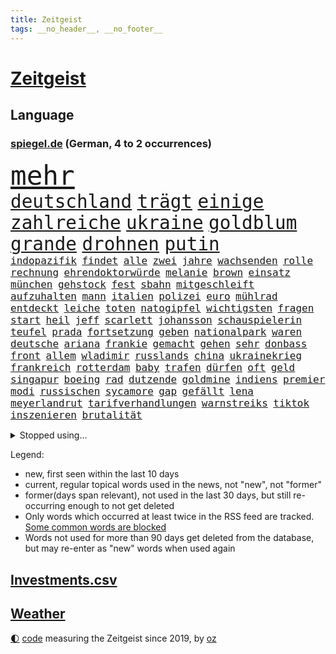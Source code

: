 ```yaml
---
title: Zeitgeist
tags: __no_header__, __no_footer__
---
```


# [Zeitgeist](https://oliz.io/zeitgeist/)

## Language

<h3><a href="https://www.spiegel.de" target="_blank">spiegel.de</a> (German, 4 to 2 occurrences)</h3>
<p style="font-family:monospace">
<span style="font-size:32pt"><a href="news_links.html#mehr" class="current">mehr</a></span>
<br>
<span style="font-size:22pt"><a href="news_links.html#deutschland" class="current">deutschland</a></span>
<span style="font-size:22pt"><a href="news_links.html#trägt" class="current">trägt</a></span>
<span style="font-size:22pt"><a href="news_links.html#einige" class="current">einige</a></span>
<span style="font-size:22pt"><a href="news_links.html#zahlreiche" class="current">zahlreiche</a></span>
<span style="font-size:22pt"><a href="news_links.html#ukraine" class="current">ukraine</a></span>
<span style="font-size:22pt"><a href="news_links.html#goldblum" class="new">goldblum</a></span>
<span style="font-size:22pt"><a href="news_links.html#grande" class="current">grande</a></span>
<span style="font-size:22pt"><a href="news_links.html#drohnen" class="current">drohnen</a></span>
<span style="font-size:22pt"><a href="news_links.html#putin" class="current">putin</a></span>
<br>
<span style="font-size:12pt"><a href="news_links.html#indopazifik" class="current">indopazifik</a></span>
<span style="font-size:12pt"><a href="news_links.html#findet" class="current">findet</a></span>
<span style="font-size:12pt"><a href="news_links.html#alle" class="current">alle</a></span>
<span style="font-size:12pt"><a href="news_links.html#zwei" class="current">zwei</a></span>
<span style="font-size:12pt"><a href="news_links.html#jahre" class="current">jahre</a></span>
<span style="font-size:12pt"><a href="news_links.html#wachsenden" class="new">wachsenden</a></span>
<span style="font-size:12pt"><a href="news_links.html#rolle" class="current">rolle</a></span>
<span style="font-size:12pt"><a href="news_links.html#rechnung" class="current">rechnung</a></span>
<span style="font-size:12pt"><a href="news_links.html#ehrendoktorwürde" class="new">ehrendoktorwürde</a></span>
<span style="font-size:12pt"><a href="news_links.html#melanie" class="current">melanie</a></span>
<span style="font-size:12pt"><a href="news_links.html#brown" class="current">brown</a></span>
<span style="font-size:12pt"><a href="news_links.html#einsatz" class="current">einsatz</a></span>
<span style="font-size:12pt"><a href="news_links.html#münchen" class="current">münchen</a></span>
<span style="font-size:12pt"><a href="news_links.html#gehstock" class="current">gehstock</a></span>
<span style="font-size:12pt"><a href="news_links.html#fest" class="current">fest</a></span>
<span style="font-size:12pt"><a href="news_links.html#sbahn" class="current">sbahn</a></span>
<span style="font-size:12pt"><a href="news_links.html#mitgeschleift" class="new">mitgeschleift</a></span>
<span style="font-size:12pt"><a href="news_links.html#aufzuhalten" class="current">aufzuhalten</a></span>
<span style="font-size:12pt"><a href="news_links.html#mann" class="current">mann</a></span>
<span style="font-size:12pt"><a href="news_links.html#italien" class="current">italien</a></span>
<span style="font-size:12pt"><a href="news_links.html#polizei" class="current">polizei</a></span>
<span style="font-size:12pt"><a href="news_links.html#euro" class="current">euro</a></span>
<span style="font-size:12pt"><a href="news_links.html#mühlrad" class="new">mühlrad</a></span>
<span style="font-size:12pt"><a href="news_links.html#entdeckt" class="current">entdeckt</a></span>
<span style="font-size:12pt"><a href="news_links.html#leiche" class="current">leiche</a></span>
<span style="font-size:12pt"><a href="news_links.html#toten" class="current">toten</a></span>
<span style="font-size:12pt"><a href="news_links.html#natogipfel" class="new">natogipfel</a></span>
<span style="font-size:12pt"><a href="news_links.html#wichtigsten" class="current">wichtigsten</a></span>
<span style="font-size:12pt"><a href="news_links.html#fragen" class="current">fragen</a></span>
<span style="font-size:12pt"><a href="news_links.html#start" class="current">start</a></span>
<span style="font-size:12pt"><a href="news_links.html#heil" class="current">heil</a></span>
<span style="font-size:12pt"><a href="news_links.html#jeff" class="current">jeff</a></span>
<span style="font-size:12pt"><a href="news_links.html#scarlett" class="current">scarlett</a></span>
<span style="font-size:12pt"><a href="news_links.html#johansson" class="current">johansson</a></span>
<span style="font-size:12pt"><a href="news_links.html#schauspielerin" class="current">schauspielerin</a></span>
<span style="font-size:12pt"><a href="news_links.html#teufel" class="new">teufel</a></span>
<span style="font-size:12pt"><a href="news_links.html#prada" class="new">prada</a></span>
<span style="font-size:12pt"><a href="news_links.html#fortsetzung" class="current">fortsetzung</a></span>
<span style="font-size:12pt"><a href="news_links.html#geben" class="current">geben</a></span>
<span style="font-size:12pt"><a href="news_links.html#nationalpark" class="new">nationalpark</a></span>
<span style="font-size:12pt"><a href="news_links.html#waren" class="current">waren</a></span>
<span style="font-size:12pt"><a href="news_links.html#deutsche" class="current">deutsche</a></span>
<span style="font-size:12pt"><a href="news_links.html#ariana" class="current">ariana</a></span>
<span style="font-size:12pt"><a href="news_links.html#frankie" class="new">frankie</a></span>
<span style="font-size:12pt"><a href="news_links.html#gemacht" class="current">gemacht</a></span>
<span style="font-size:12pt"><a href="news_links.html#gehen" class="current">gehen</a></span>
<span style="font-size:12pt"><a href="news_links.html#sehr" class="current">sehr</a></span>
<span style="font-size:12pt"><a href="news_links.html#donbass" class="current">donbass</a></span>
<span style="font-size:12pt"><a href="news_links.html#front" class="current">front</a></span>
<span style="font-size:12pt"><a href="news_links.html#allem" class="current">allem</a></span>
<span style="font-size:12pt"><a href="news_links.html#wladimir" class="current">wladimir</a></span>
<span style="font-size:12pt"><a href="news_links.html#russlands" class="current">russlands</a></span>
<span style="font-size:12pt"><a href="news_links.html#china" class="current">china</a></span>
<span style="font-size:12pt"><a href="news_links.html#ukrainekrieg" class="current">ukrainekrieg</a></span>
<span style="font-size:12pt"><a href="news_links.html#frankreich" class="current">frankreich</a></span>
<span style="font-size:12pt"><a href="news_links.html#rotterdam" class="current">rotterdam</a></span>
<span style="font-size:12pt"><a href="news_links.html#baby" class="current">baby</a></span>
<span style="font-size:12pt"><a href="news_links.html#trafen" class="current">trafen</a></span>
<span style="font-size:12pt"><a href="news_links.html#dürfen" class="current">dürfen</a></span>
<span style="font-size:12pt"><a href="news_links.html#oft" class="current">oft</a></span>
<span style="font-size:12pt"><a href="news_links.html#geld" class="current">geld</a></span>
<span style="font-size:12pt"><a href="news_links.html#singapur" class="current">singapur</a></span>
<span style="font-size:12pt"><a href="news_links.html#boeing" class="current">boeing</a></span>
<span style="font-size:12pt"><a href="news_links.html#rad" class="current">rad</a></span>
<span style="font-size:12pt"><a href="news_links.html#dutzende" class="current">dutzende</a></span>
<span style="font-size:12pt"><a href="news_links.html#goldmine" class="new">goldmine</a></span>
<span style="font-size:12pt"><a href="news_links.html#indiens" class="current">indiens</a></span>
<span style="font-size:12pt"><a href="news_links.html#premier" class="current">premier</a></span>
<span style="font-size:12pt"><a href="news_links.html#modi" class="current">modi</a></span>
<span style="font-size:12pt"><a href="news_links.html#russischen" class="current">russischen</a></span>
<span style="font-size:12pt"><a href="news_links.html#sycamore" class="new">sycamore</a></span>
<span style="font-size:12pt"><a href="news_links.html#gap" class="current">gap</a></span>
<span style="font-size:12pt"><a href="news_links.html#gefällt" class="current">gefällt</a></span>
<span style="font-size:12pt"><a href="news_links.html#lena" class="current">lena</a></span>
<span style="font-size:12pt"><a href="news_links.html#meyerlandrut" class="current">meyerlandrut</a></span>
<span style="font-size:12pt"><a href="news_links.html#tarifverhandlungen" class="new">tarifverhandlungen</a></span>
<span style="font-size:12pt"><a href="news_links.html#warnstreiks" class="current">warnstreiks</a></span>
<span style="font-size:12pt"><a href="news_links.html#tiktok" class="current">tiktok</a></span>
<span style="font-size:12pt"><a href="news_links.html#inszenieren" class="current">inszenieren</a></span>
<span style="font-size:12pt"><a href="news_links.html#brutalität" class="new">brutalität</a></span>
</p>
<details>
<summary>Stopped using...</summary>
<p class="former" style="font-size:12pt">
also(1357) worauf(1357) bayerische(1356) kommunen(1356) scheinen(1356) schrieb(1356) usaußenminister(1356) wolfgang(1356) alternativen(1355) anwohner(1355) steigenden(1355) alarm(1354) reduziert(1354) terroristen(1354) betroffenen(1353) christine(1353) fuß(1353) hsv(1353) karl(1353) lars(1353) lauterbach(1353) verbietet(1353) abstimmen(1352) bekam(1352) chelsea(1352) gesundheitsminister(1352) mario(1352) meldete(1352) ungewöhnlich(1352) vfl(1352) bedeuten(1351) bewerber(1351) bieten(1351) bisherige(1351) bundespräsident(1351) debüt(1351) helfer(1351) ließen(1351) steinmeier(1351) tore(1351) angebliche(1350) ankündigung(1350) gebaut(1350) leverkusen(1350) maria(1350) protestiert(1350) twitter(1350) van(1350) augsburg(1349) dauerhaft(1349) mitunter(1349) weshalb(1349) 65(1348) erlassen(1348) facebook(1348) fließt(1348) senken(1348) stattfinden(1348) 2018(1347) aussicht(1347) eintracht(1347) eskalation(1347) fund(1347) fußballbundesliga(1347) gehalt(1347) rückschlag(1347) sv(1347) üben(1347) betrug(1346) endspiel(1346) gesamte(1346) informationen(1346) mengen(1346) nominiert(1346) verlust(1346) zivilisten(1346) amerika(1345) bewährungsstrafe(1345) europäer(1345) gestoßen(1345) unterricht(1345) verschiebt(1345) fielen(1344) for(1344) jury(1344) lastwagen(1344) netzwerk(1344) büros(1343) jahrzehntelang(1343) lebte(1343) nord(1343) priester(1343) radikale(1342) united(1342) beiträge(1340) bremer(1340) ermittlern(1340) schüssen(1340) 10000(1339) claudia(1339) mehrfach(1339) sinn(1339) frankwalter(1334) gemeinsame(1334) schaffte(1334) königin(1333) einschränkungen(1332) globale(1332) sendung(1330) stelle(1330) eingeleitet(1329) umgeht(1329) reduzieren(1328) gehörte(1326) vorgänger(1324) beweise(1321) provoziert(1320) ämter(1320) klimaziele(1319) retter(1315) vorläufig(1315) günther(1306) einblicke(1303) überfall(1301) erhebliche(1296) heizen(1296) offener(1291) aktionen(1287) mängel(1285) berichtete(1257) westliche(1241) hochschulen(1195) politikern(1180) investor(1179) verlag(1163) westlichen(1158) interessen(1151) gestanden(1133) drohende(1110) fachkräftemangel(1100) novak(1097) zerstörte(1096) lebensmitteln(1091) arte(1090) rereportage(1090) arme(1084) zwingen(1078) verurteilung(1074) autoren(1072) vegas(1064) erscheint(1055) fluten(1054) kuriose(1048) erkrankte(1040) stehlen(1026) tiger(1003) energiekrise(981) einschätzungen(980) rauswurf(979) mond(974) oppositionsführer(973) magazin(971) methode(961) lieferungen(959) coaching(942) tradition(939) ärztin(924) lieferung(921) kriegs(918) marieagnes(911) symbol(908) ring(896) sankt(892) beschäftigen(889) gerichte(887) entführung(883) fake(868) westens(868) fehlverhalten(867) unmittelbar(836) erneuerbare(835) kriegsbeginn(826) bewusst(817) 48(801) großmutter(789) el(773) zunahme(761) 1200(758) kai(758) chinesischer(756) jimmy(739) thüringens(725) jemals(721) demenz(717) entfernen(711) subventionen(691) werben(689) führten(684) entkommen(671) grab(671) herunter(670) begrenzen(668) dunkle(655) ersetzt(648) stemmen(638) vaters(636) eingeschaltet(635) abgestimmt(625) spaltet(620) asyl(618) razzien(617) future(616) verurteilten(608) manipuliert(607) general(597) fängt(593) beantragen(592) ausgemacht(587) äußerung(587) ulm(585) roland(573) djokovic(569) petersburg(566) angriffs(565) colorado(562) haftbefehl(561) regierende(556) jerusalem(551) ähnliche(542) rüstet(535) aussieht(530) muslime(529) zufällig(529) zwingt(518) übungen(517) 52(514) islamistischen(512) getragen(511) berge(510) technologie(510) vorstandschef(507) ausgerufen(505) juristischen(500) schleswigholsteins(499) bär(498) kläger(497) generäle(496) 150000(494) stein(494) loswerden(490) ministerpräsidenten(489) dfbpokal(487) wegner(485) ausschluss(483) instituts(482) rostock(482) uhren(480) spiegelrecherchen(479) entschlossen(476) anlagen(472) tragischen(469) jugend(468) norditalien(467) gewartet(465) handelte(463) überwunden(463) protestaktion(456) denkmal(454) kleinflugzeug(437) gewalttaten(433) oberbayern(433) absolute(432) schottischen(431) durchgesetzt(429) stuft(428) klares(423) zeitung(423) bka(418) grundlage(415) gästen(415) seniorin(415) erheblich(413) rotenburg(411) serien(409) gelernt(408) evakuierung(407) kredite(399) gelände(391) lebensgefährlich(391) wirtschaftlich(384) henry(382) gegners(379) sächsischen(376) bundesagentur(370) wümme(370) marschflugkörper(368) weile(365) philosoph(362) vertreten(362) queere(354) geschlossene(353) erderwärmung(350) ezb(348) flieger(347) dfbfrauen(346) zutaten(346) klingbeil(342) saßen(341) arbeitslosen(340) palästinensische(334) journalistin(333) spdchef(333) realistisch(332) geglückt(329) sicherheitsmaßnahmen(329) exemplar(328) gegeneinander(328) designer(325) forschern(325) mittelalter(323) kanzlerpartei(322) südkoreanische(321) folter(319) nationalspielerinnen(319) anlage(317) teilzeit(316) chancenlos(314) kohleausstieg(312) rasche(312) notwendig(308) betrachten(306) völkermord(305) posts(304) flüsse(302) schach(300) goldenen(298) arena(297) models(296) unterkunft(294) usamerikanerin(292) probiert(291) kontrollverlust(290) bayer(287) verunglückte(287) kassel(284) jugendstrafe(283) hymne(282) rki(281) entdeckten(280) erinnerungskultur(279) anläuft(275) streaminganbietern(275) schlicht(268) zugverkehr(268) oppositionspolitiker(267) gemüse(266) kritikerin(265) spektakuläre(265) königshaus(263) palästina(263) schwäbischen(263) angehende(261) eindämmen(260) vierjährige(258) veröffentlichung(255) gravierenden(254) 2035(252) demos(252) olympiaqualifikation(252) pflegte(252) bist(251) handball(251) götze(250) haftbefehle(250) rennstall(247) erkenntnis(245) pflegeheim(245) schuf(245) angegangen(244) angeschlagen(244) gitarre(243) ratschläge(242) first(241) hamasgeiseln(241) ndr(240) glückwünsche(239) 37jähriger(238) wagt(238) damaskus(237) abschneiden(236) bundes(236) vertrieben(233) uneins(232) geräumt(231) hilfslieferungen(230) prestigeprojekt(230) sommerspiele(230) raab(229) israelhamaskrieg(228) neonazis(228) tennisprofi(228) diktatur(227) universitäten(225) aussetzen(221) eingeweiht(221) anerkennen(220) mitgestalten(220) häftlinge(219) eminem(218) lieferkettengesetz(217) nordrheinwestfälischen(217) ernsthafte(215) königreich(215) spendet(214) unikliniken(214) ngo(212) weltraumteleskop(211) gedenkfeier(210) auskunft(209) plane(207) ehepaar(205) reichweite(205) zuschauen(205) geheimnisse(204) passierte(204) kalten(202) bauer(200) lagarde(200) nass(200) brisante(199) elite(199) motive(199) demnächst(193) großstädten(193) sharon(191) stärkt(191) fußballklub(190) forderten(188) tennislegende(187) anhebung(185) schulz(185) vorstellungen(185) islamistischer(184) odessa(184) playoffs(184) reparieren(184) spruch(183) versicherung(183) präsent(182) verteidigern(182) aufgebaut(181) aussetzung(181) bestem(181) alkoholkonsum(180) belegschaft(180) arbeitgebern(179) inhaftiert(179) teppich(179) agnes(178) 68(177) ergab(177) ausgenutzt(176) giftige(176) pilze(175) timo(175) astronauten(174) hannah(174) vorsitz(174) lebendig(172) pottwal(172) whistleblower(172) berücksichtigt(171) bunker(171) göttingen(171) meeresspiegel(170) muskeln(170) niedergelegt(170) temu(169) baumarkt(167) carl(167) hausbesitzer(167) nvidia(167) abwasser(165) alfred(165) fünftel(165) provokation(164) sonde(164) geldstrafen(162) nervig(162) ordentlich(162) schwäbisch(162) verpflichten(162) wärmepumpen(162) artillerie(161) verbraucherzentralen(160) leichtes(159) ardserie(157) cotrainer(157) duolingo(157) 53jähriger(156) badenwürttembergischen(156) ergeht(155) gesundheitszustand(155) onlineplattform(155) umarmt(155) zeitzeugen(155) brennende(154) flugzeugs(154) günstigeren(154) rückwirkend(154) voice(154) houston(153) erfolgreichen(151) route(151) bienen(150) vereinnahmung(149) zuwendungen(149) justizministerium(148) kollabierten(148) neuerdings(148) triebwerk(148) weiblicher(148) dreharbeiten(147) humboldtuniversität(147) marken(147) einigem(146) exmann(146) luftschlägen(146) matteo(146) verzögerungen(146) bauernhof(145) anhörung(142) rundfunk(142) verschlingt(142) diabetes(141) heiraten(141) contest(140) eurovision(140) handballer(140) parallelwelt(140) harvey(139) geantwortet(138) liebesleben(138) einzigartig(137) expertenrat(137) hagen(136) hab(135) teilnehmende(135) montagmorgen(134) nackte(134) vergibt(134) ausüben(133) bundesgesundheitsminister(133) mitnehmen(133) 170(132) marie(132) hohem(131) manipulation(130) riegel(130) trotzig(130) missbrauchte(129) staatengemeinschaft(129) vizepräsidentin(129) energieversorgung(128) gewagt(128) negativ(128) sacha(128) schmallippig(128) drogenkartelle(127) gitarrist(127) häusern(127) umweltaktivisten(127) manfred(126) sportlichen(126) jahrzehntelange(125) kulturbetrieb(125) schwein(125) studiert(125) versammelten(124) ellen(123) frühe(123) gefälschter(123) hing(123) nsu(123) polizeibeamte(123) teilten(123) kehl(122) lebenslang(122) ruinen(122) sparer(121) treibhausgasemissionen(121) 74(120) gemeinsamer(120) knochen(118) sinkenden(117) blau(116) jva(116) schwimmer(116) chinesisches(115) ewigkeit(115) olympiateilnahme(115) pfiff(115) 58(114) bestellen(114) jahrestag(114) marsch(114) oberdorf(113) everest(112) geheimdiensten(112) held(112) kremlherrscher(112) mount(112) north(112) datenschützer(111) feiertag(111) heizungsgesetz(111) rihanna(111) raffinierten(110) architektur(108) bewerben(108) erwirken(108) oberhausen(108) thcgrenzwert(108) katy(107) kimmel(107) mexikaner(107) unschlagbar(107) europe(106) hochstapler(106) persönlichkeit(106) schweigegeldprozess(106) chiphersteller(105) fußgänger(105) fälschlicherweise(105) ussenator(104) nebraska(103) abrüstung(102) hessischen(102) kreativ(102) wehr(102) zendaya(102) dmitrij(101) schlechtere(101) zweitligisten(101) country(100) countrycharts(100) kommunizieren(100) fehlern(99) französisches(99) unerwünscht(99) abwerfen(98) abwesenheit(98) kürze(98) meistern(98) offenhalten(98) schulter(98) fotografieren(97) irrtümlich(97) ostdeutscher(97) trinkwasser(97) verdammt(97) bereitstellen(96) klaas(96) ruth(96) titelgewinn(96) atmen(95) barry(95) bundesstaaten(95) dürfe(95) munitionsmangel(95) verschärfte(95) asiens(94) ausbremsen(94) boxen(94) seniorenheim(94) smartwatches(94) verzückt(94) cybersicherheit(93) fünftes(93) leo(93) mietvertrag(92) morddrohungen(92) obergrenze(92) zurückbringen(92) anfällig(91) aufgearbeitet(91) bodo(91) eurofighter(91) modeikone(91) tüfteln(91) andrang(90) atmung(90) cat(90) fastfoodkette(90) geschlossenes(90) glasgow(90) koch(90) lenkte(90) zuhören(90) dekret(89) inhalten(89) jünger(89) landeskriminalamt(89) präsenz(89) spannung(89) südlich(89) werdende(89) äußeren(89) akademische(88) nahrung(88) techmilliardär(88) bankrotterklärung(87) chlamydien(87) ebene(87) geschlechtskrankheiten(87) glamour(87) kates(87) malen(87) tripper(87) westdeutschland(87) zinssenkungen(87) anbot(86) messen(86) rekonstruieren(86) sabrina(86) aktie(85) anstrich(85) don(85) emkader(85) notenbanken(85) schläge(85) spannende(85) strahlkraft(85) tyson(85) beschimpfen(84) dreamliner(84) laufende(84) lngterminals(84) schätzungen(84) softdrinks(84) suhl(84) triumphales(84) verbands(84) wohngebäuden(84) beschwerde(83) jansen(83) lehrerverband(83) lehrerverbands(83) rügen(83) temporären(83) zurückgezogen(83) überdurchschnittlich(83) 2029(82) amnestiegesetz(82) dämpft(82) israelgazakonflikt(82) zelt(82) brühl(81) räumte(81) sammelklage(81) vegane(81) verbrachte(81) zunge(81) erhitzt(80) augenhöhe(79) datenleck(79) infos(79) katastrophenfall(79) papuaneuguinea(79) thc(79) tragischer(79) zähneputzen(79) abwahl(78) ergreift(78) lasse(78) libyens(78) missbrauchen(78) umbruch(78) wiesen(78) zurückschicken(78) cohen(77) klosterhalfen(77) konstanze(77) größtes(76) karriereziel(76) lngterminal(76) milliardenauftrag(76) parteikollegin(76) scheinwahl(76) spende(76) thyssenkrupp(76) übergriffen(76) angehören(75) aufbringen(75) familienalltag(75) gesprächskanäle(75) grundschulkinder(75) infekt(75) irren(75) kafka(75) kretschmann(75) massenprotesten(75) sicherheitslücke(75) teich(75) unscheinbare(75) worklifebalance(75) abrücken(74) bange(74) neuigkeiten(74) skulpturen(74) doro(72) erneuert(72) kollektiv(72) mecklenburg(72) neunzigern(72) schwenken(72) stephanie(72) toujours(72) unvermindert(72) urheber(72) verschleppten(72) zeichnete(72) eleganz(71) instanz(71) jahrtausends(71) nachhaltiger(71) schweröl(71) songtexte(71) stresst(71) transportiert(71) würfel(71) aufräumarbeiten(70) baron(70) dolly(70) einschalten(70) geraldine(70) landesamt(70) meteorologen(70) netzwerke(70) neugebauer(70) ostküste(70) parton(70) regierungsberater(70) slowakischen(70) wahlkampfspenden(70) wolke(70) anmutende(69) aufgestellte(69) brunson(69) deinem(69) dessau(69) königlichen(69) naher(69) schweine(69) spitznamen(69) aleppo(68) bremse(68) flake(68) paartherapeutin(68) schnelleren(68) birgit(67) bundeswirtschaftsminister(67) gesammelt(67) kaugummi(67) opferrolle(67) schweigegeldzahlungen(67) tierreich(67) 74jährige(66) angetrieben(66) automarke(66) coronaprotokolle(66) holz(66) söders(66) darlegen(65) mosel(65) rasches(65) schriftstellers(65) vorfreude(65) familienausflug(64) halmich(64) regina(64) straßenbahn(64) cowboy(63) gesundheitsproblemen(63) günzburg(63) kampfflugzeuge(63) profifußballer(63) zahlreicher(63) zehntausend(63) ärmste(63) krawallmacher(62) luxusuhren(62) rekrutieren(62) revolutionswächter(62) sevilla(62) toren(62) agentin(61) markenrechte(61) staatskasse(61) steuerlich(61) windräder(61) alsu(60) anstoßen(60) identifizieren(60) kurmasheva(60) pérez(60) showkampf(60) usrussischer(60) ausgeweitet(59) bürgermeisterin(59) nützt(59) tschetschene(59) ausfall(58) bejubelt(58) bürgern(58) dreiste(58) zinswende(58) alkoholverbot(57) beeindruckt(57) befindlichkeiten(57) kriminalstatistik(57) memoiren(57) serienmörder(57) tresor(57) gräber(56) kannten(56) kapazität(56) mücken(56) prominenz(56) verkehrspolitik(56) versklavt(56) weinstein(56) wittert(56) überflutet(56) atomreaktoren(55) gefangenenlager(55) niedergang(55) salvador(55) wohnort(55) championsleaguesieger(54) faible(54) opdenhövel(54) prosieben(54) wahlkampfauftritt(54) bridgerton(53) düsseldorfer(53) musical(53) repariert(53) 63jährige(52) bundesinstitut(52) ehemaliges(52) geldbuße(52) nbaplayoffs(52) schwächt(52) vorfahrt(52) komparsen(51) kürzer(51) messerangreifer(51) nachnamen(51) terrain(51) bergab(50) palästinas(50) anlegen(49) anwohnern(49) bitcoinfans(49) diw(49) geldzahlungen(49) immobilie(49) rekordwert(49) saisonleistung(49) unanständig(49) adeln(48) angeschlossen(48) einwirken(48) gesteckt(48) irakli(48) kiffer(48) kobachidse(48) midnight(48) naiv(48) verwarnt(48) wahlrecht(48) 787(47) georgiens(47) kostenpflichtigen(47) tschechischen(47) wittmann(47) agententätigkeit(46) amtsgericht(46) champion(46) jobcenter(46) musikfestival(46) personalräte(46) sammelten(46) schwiegermutter(46) sexistischer(46) beschleunigen(45) flutkatastrophe(45) stationierung(45) statussymbol(45) town(45) empfing(44) enormer(44) feuern(44) schweigegeldprozesses(44) veteran(44) wände(44) basketballstar(43) hill(43) hochtouren(43) marius(43) verleumdung(43) versicherer(43) argumenten(42) festnehmen(42) idylle(42) koalitionsbruch(42) lennon(42) boomen(41) burg(41) footballprofi(41) indigene(41) ritt(41) volkswagenkonzern(41) getränk(40) geträumt(40) musikalisches(40) sánchez(40) touristenzahl(40) einstecken(39) erregte(39) fußballstadion(39) insolvenzverfahren(39) krisenzeit(39) lagune(39) moral(39) risikobewertung(39) robinson(39) wahlplakate(39) abzug(38) bloßen(38) dakota(38) durchkämmt(38) erik(38) funkstille(38) katalanen(38) korn(38) kugeln(38) maske(38) nachbesserung(38) wahlkampfauftakt(38) anc(37) militärparade(37) nachbarort(37) altersunterschieds(36) geburtenzahl(36) genesung(36) hungerstreik(36) schuldspruch(36) tiefpunkte(36) badenbaden(35) ego(35) faust(35) finanzieller(35) hitzige(35) nirgendwo(35) beirut(34) dauereinsatz(34) harold(34) magischen(34) spontane(34) tiktokstar(34) versunkene(34) yorks(34) überschwemmte(34) delikt(33) erreichten(33) euwahlkampf(33) hubble(33) lieferketten(33) ruhig(33) schärferen(33) sponsoring(33) stadtwerke(33) umzug(33) berüchtigten(32) boeingkrise(32) cyberangriff(32) erwärmt(32) madrids(32) nutzten(32) pionier(32) anpalagan(31) championsleaguefinale(31) friends(31) regionalliga(31) tshirt(31) vollgelaufene(31) eliteuni(30) insektenforscherin(30) laute(30) memmingen(30) msv(30) pegel(30) reul(30) vegan(30) vollzug(30) überraschungen(30) fahndete(29) jahreswechsel(29) kriegsgerät(29) rekrutierung(29) schwärmte(29) vielzahl(29) weltkriegs(29) agieren(28) auszuweiten(28) karlheinz(28) leises(28) radwege(28) schilling(28) spots(28) trainerjob(28) überschwemmt(28) behandeln(27) bundesligalizenz(27) derartiger(27) evolution(27) genauen(27) handele(27) hoden(27) marschieren(27) who’s(27) zahlungsunfähig(27) zähne(27) derselben(26) fortschritten(26) höhepunkte(26) umgesiedelt(26) ausbreiten(25) beantragte(25) bewusster(25) buhlt(25) erwin(25) leugnen(25) raumkapsel(25) 155(24) 1968(24) anschlagspläne(24) badenwürttembergs(24) berüchtigter(24) broadway(24) hackern(24) helgoland(24) kenianischen(24) lernerfolg(24) reals(24) wortbruch(24) bewährt(23) faszination(23) gewaltigen(23) grauzone(23) heinz(23) hinterfragen(23) italienerin(23) reflexion(23) rekordhöhe(23) dpa(22) eingestanden(22) sees(22) ehrgeiz(21) einsteigen(21) gemischt(21) kampfzone(21) kriegstüchtigkeit(21) regnen(21) warteten(21) änderten(21) angespannte(20) genehmigungen(20) hochwassers(20) offenes(20) polizeibekannt(20) schlussspurt(20) chefredakteur(19) kommunalpolitiker(19) lugner(19) nordseekrabben(19) ausgebrannt(18) end(18) ersatzteile(18) flutschäden(18) messerstecher(18) vizepremier(18) weltberühmt(18) widerstandslos(18) zugezogen(18) angeblichem(17) apotheken(17) basel(17) butker(17) dauerregen(17) heimturnier(17) hummus(17) klinikatlas(17) kolonialmacht(17) pegelstände(17) platzte(17) sexistische(17) ausnahmeläuferin(16) autismus(16) chris(16) finanzierte(16) hinlegen(16) hochwassergebiet(16) kriminelles(16) motivierte(16) staatsgebiet(16) supertalent(16) these(16) aminata(15) d’agostino(15) fremde(15) gegrölt(15) hochwasserlage(15) schiebt(15) verschleierung(15) flutgebieten(14) geschehnissen(14) kompany(14) l’amour(14) adipositas(13) drogensucht(13) ländlichen(13) markierte(13) nrwinnenminister(13) seegang(13) bell(12) besiegte(12) christiane(12) finanzbeamtin(12) hochsicherheitsgefängnis(12) konkurrieren(12) ausgrenzen(11) feinde(11) finals(11) garros(11) marcello(11) schutzlos(11) selbstkritisch(11) standhaftigkeit(11) steel(11) unkompliziert(11) unvermeidlich(11) verrückten(11)
</p>
</details>
<p>Legend:
<ul>
<li><span class="new">new</span>, first seen within the last 10 days</li>
<li><span class="current">current</span>, regular topical words used in the news, not "new", not "former"</li>
<li><span class="former">former(days span relevant)</span>, not used in the last 30 days, but still re-occurring enough to not get deleted</li>
<li>Only words which occurred at least twice in the RSS feed are tracked. <a href="language/filters.py">Some common words are blocked</a></li>
<li>Words not used for more than 90 days get deleted from the database, but may re-enter as "new" words when used again</li>
</ul>
</p>

## [Investments](investments.html)[.csv](investments.csv)

## [Weather](weather.html)

<footer>
<a href="javascript:toggleTheme()" class="nav">🌓</a>
<a href="https://github.com/ooz/zeitgeist">code</a> measuring the Zeitgeist since 2019, by <a href="https://oliz.io">oz</a>
</footer>
